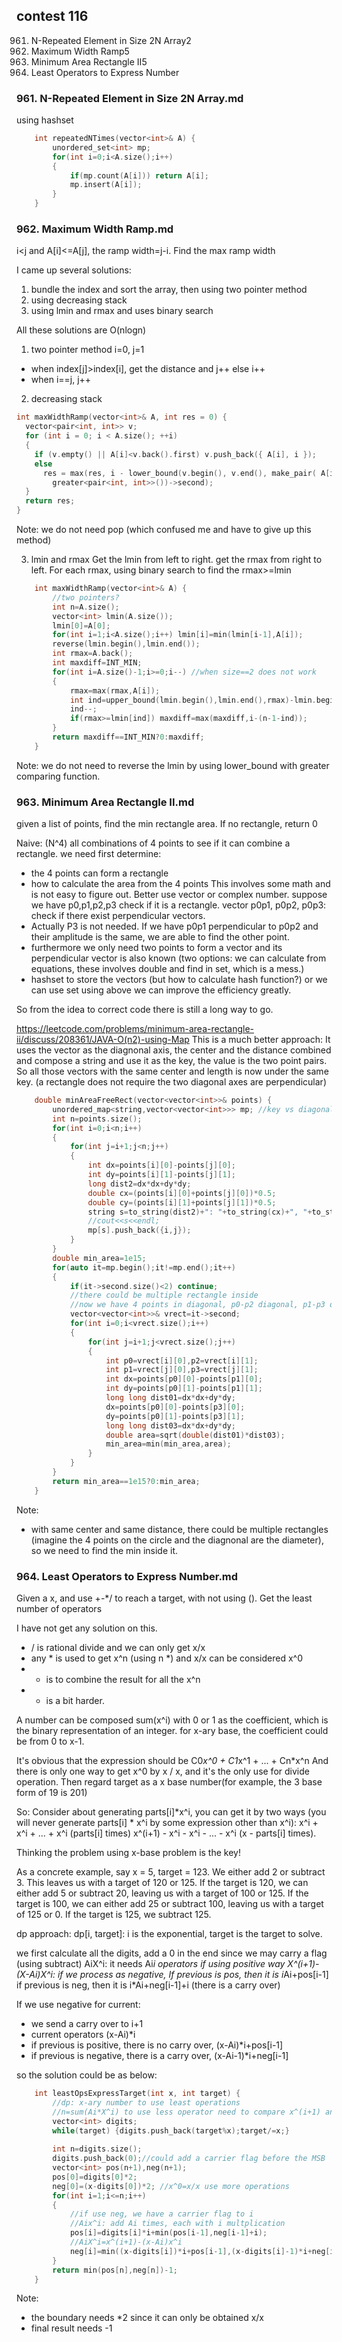 ## contest 116
961. N-Repeated Element in Size 2N Array2
962. Maximum Width Ramp5
963. Minimum Area Rectangle II5
964. Least Operators to Express Number

### 961. N-Repeated Element in Size 2N Array.md

using hashset

```cpp
    int repeatedNTimes(vector<int>& A) {
        unordered_set<int> mp;
        for(int i=0;i<A.size();i++)
        {
            if(mp.count(A[i])) return A[i];
            mp.insert(A[i]);
        }
    }
```

### 962. Maximum Width Ramp.md

i<j and A[i]<=A[j], the ramp width=j-i.
Find the max ramp width

I came up several solutions:
1. bundle the index and sort the array, then using two pointer method
2. using decreasing stack
3. using lmin and rmax and uses binary search

All these solutions are O(nlogn)

1. two pointer method
i=0, j=1
- when index[j]>index[i], get the distance and j++ else i++
- when i==j, j++

2. decreasing stack
```cpp
int maxWidthRamp(vector<int>& A, int res = 0) {
  vector<pair<int, int>> v;
  for (int i = 0; i < A.size(); ++i) 
  {
    if (v.empty() || A[i]<v.back().first) v.push_back({ A[i], i });
    else 
      res = max(res, i - lower_bound(v.begin(), v.end(), make_pair( A[i], INT_MAX ), 
        greater<pair<int, int>>())->second);
  }
  return res;
}
```
Note: we do not need pop (which confused me and have to give up this method)

3. lmin and rmax
Get the lmin from left to right.
get the rmax from right to left. For each rmax, using binary search to find the rmax>=lmin
```cpp
    int maxWidthRamp(vector<int>& A) {
        //two pointers?
        int n=A.size();
        vector<int> lmin(A.size());
        lmin[0]=A[0];
        for(int i=1;i<A.size();i++) lmin[i]=min(lmin[i-1],A[i]);
        reverse(lmin.begin(),lmin.end());
        int rmax=A.back();
        int maxdiff=INT_MIN;
        for(int i=A.size()-1;i>=0;i--) //when size==2 does not work
        {
            rmax=max(rmax,A[i]);
            int ind=upper_bound(lmin.begin(),lmin.end(),rmax)-lmin.begin();
            ind--;
            if(rmax>=lmin[ind]) maxdiff=max(maxdiff,i-(n-1-ind));
        }
        return maxdiff==INT_MIN?0:maxdiff;
    }
```
Note: we do not need to reverse the lmin by using lower_bound with greater comparing function.




### 963. Minimum Area Rectangle II.md

given a list of points, find the min rectangle area. If no rectangle, return 0

Naive: (N^4)
all combinations of 4 points to see if it can combine a rectangle.
we need first determine:
- the 4 points can form a rectangle
- how to calculate the area from the 4 points
This involves some math and is not easy to figure out.
Better use vector or complex number.
suppose we have p0,p1,p2,p3 check if it is a rectangle.
vector p0p1, p0p2, p0p3: check if there exist perpendicular vectors. 
- Actually P3 is not needed. If we have p0p1 perpendicular to p0p2 and their amplitude is the same, we are able to find the other point.
- furthermore we only need two points to form a vector and its perpendicular vector is also known (two options: we can calculate from equations, these involves double and find in set, which is a mess.)
- hashset to store the vectors (but how to calculate hash function?) or we can use set
using above we can improve the efficiency greatly.

So from the idea to correct code there is still a long way to go.

https://leetcode.com/problems/minimum-area-rectangle-ii/discuss/208361/JAVA-O(n2)-using-Map
This is a much better approach:
It uses the vector as the diagnonal axis, the center and the distance combined and compose a string and use it as the key, the value is the two point pairs.
So all those vectors with the same center and length is now under the same key. (a rectangle does not require the two diagonal axes are perpendicular)

```cpp
    double minAreaFreeRect(vector<vector<int>>& points) {
        unordered_map<string,vector<vector<int>>> mp; //key vs diagonal axis (two points' index)
        int n=points.size();
        for(int i=0;i<n;i++)
        {
            for(int j=i+1;j<n;j++)
            {
                int dx=points[i][0]-points[j][0];
                int dy=points[i][1]-points[j][1];
                long dist2=dx*dx+dy*dy;
                double cx=(points[i][0]+points[j][0])*0.5;
                double cy=(points[i][1]+points[j][1])*0.5;
                string s=to_string(dist2)+": "+to_string(cx)+", "+to_string(cy);
                //cout<<s<<endl;
                mp[s].push_back({i,j});
            }
        }
        double min_area=1e15;
        for(auto it=mp.begin();it!=mp.end();it++)
        {
            if(it->second.size()<2) continue;
            //there could be multiple rectangle inside
            //now we have 4 points in diagonal, p0-p2 diagonal, p1-p3 diagonal
            vector<vector<int>>& vrect=it->second;
            for(int i=0;i<vrect.size();i++)
            {
                for(int j=i+1;j<vrect.size();j++)
                {
                    int p0=vrect[i][0],p2=vrect[i][1];
                    int p1=vrect[j][0],p3=vrect[j][1];
                    int dx=points[p0][0]-points[p1][0];
                    int dy=points[p0][1]-points[p1][1];
                    long long dist01=dx*dx+dy*dy;
                    dx=points[p0][0]-points[p3][0];
                    dy=points[p0][1]-points[p3][1];
                    long long dist03=dx*dx+dy*dy;
                    double area=sqrt(double(dist01)*dist03);
                    min_area=min(min_area,area);
                }
            }
        }
        return min_area==1e15?0:min_area;
    }
```

Note:
-  with same center and same distance, there could be multiple rectangles (imagine the 4 points on the circle and the diagnonal are the diameter), so we need to find the min inside it.


### 964. Least Operators to Express Number.md

Given a x, and use +-*/ to reach a target, with not using ().
Get the least number of operators

I have not get any solution on this. 
- / is rational divide and we can only get x/x
- any * is used to get x^n (using n *) and x/x can be considered x^0
- + is to combine the result for all the x^n
- - is a bit harder. 

A number can be composed sum(x^i) with 0 or 1 as the coefficient, which is the binary representation of an integer. 
for x-ary base, the coefficient could be from 0 to x-1.

It's obvious that the expression should be
C0*x^0 + C1*x^1 + ... + Cn*x^n
And there is only one way to get x^0 by x / x, and it's the only use for divide operation.
Then regard target as a x base number(for example, the 3 base form of 19 is 201)

So:
Consider about generating parts[i]*x^i, you can get it by two ways (you will never generate parts[i] * x^i by some expression other than x^i):
x^i + x^i + ... + x^i (parts[i] times)
x^(i+1) - x^i - x^i - ... - x^i (x - parts[i] times).

Thinking the problem using x-base problem is the key!

As a concrete example, say x = 5, target = 123. We either add 2 or subtract 3. This leaves us with a target of 120 or 125. If the target is 120, we can either add 5 or subtract 20, leaving us with a target of 100 or 125. If the target is 100, we can either add 25 or subtract 100, leaving us with a target of 125 or 0. If the target is 125, we subtract 125.

dp approach: dp[i, target]: i is the exponential, target is the target to solve.

we first calculate all the digits, add a 0 in the end since we may carry a flag (using subtract)
AiX^i: it needs Ai*i operators if using positive way
X^(i+1)-(X-Ai)X^i: if we process as negative,
If previous is pos, then it is i*Ai+pos[i-1]
if previous is neg, then it is i*Ai+neg[i-1]+i (there is a carry over)

If we use negative for current:
- we send a carry over to i+1
- current operators (x-Ai)*i
- if previous is positive, there is no carry over, (x-Ai)*i+pos[i-1]
- if previous is negative, there is a carry over, (x-Ai-1)*i+neg[i-1]

so the solution could be as below:
```cpp
    int leastOpsExpressTarget(int x, int target) {
        //dp: x-ary number to use least operations
        //n=sum(Ai*X^i) to use less operator need to compare x^(i+1) and x^i
        vector<int> digits;
        while(target) {digits.push_back(target%x);target/=x;}
        
        int n=digits.size();
        digits.push_back(0);//could add a carrier flag before the MSB
        vector<int> pos(n+1),neg(n+1);
        pos[0]=digits[0]*2;
        neg[0]=(x-digits[0])*2; //x^0=x/x use more operations
        for(int i=1;i<=n;i++)
        {
            //if use neg, we have a carrier flag to i
            //Aix^i: add Ai times, each with i multplication
            pos[i]=digits[i]*i+min(pos[i-1],neg[i-1]+i); 
            //AiX^i=x^(i+1)-(x-Ai)x^i
            neg[i]=min((x-digits[i])*i+pos[i-1],(x-digits[i]-1)*i+neg[i-1]);
        }
        return min(pos[n],neg[n])-1;
    }
```

Note:
- the boundary needs *2 since it can only be obtained x/x
- final result needs -1


